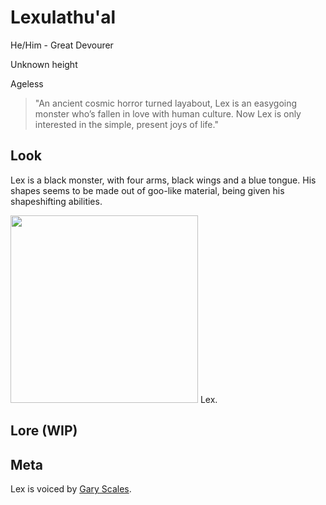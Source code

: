 # Lexulathu'al
He/Him - Great Devourer

Unknown height

Ageless

> "An ancient cosmic horror turned layabout, Lex is an easygoing monster who’s fallen in love with human culture. Now Lex is only interested in the simple, present joys of life."

## Look
Lex is a black monster, with four arms, black wings and a blue tongue. His shapes seems to be made out of goo-like material, being given his shapeshifting abilities.

<img src="https://www.cryptidcrush.com/assets/images/image14.png?v=5fd43f5e" width="300">
Lex.

## Lore (WIP)

## Meta
Lex is voiced by [Gary Scales](https://x.com/GL_SCALES615).
